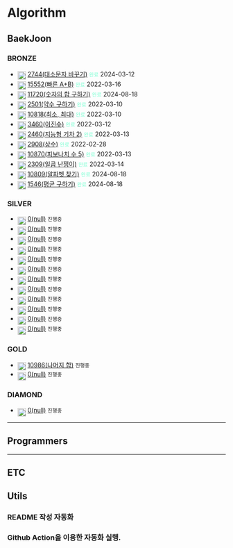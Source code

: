 # Algorithm
## BaekJoon
[//]: # ($BAEKJOON$START)

### BRONZE
- <img src="https://static.solved.ac/tier_small/1.svg" alt="BRONZE5"> <a href="https://www.acmicpc.net/problem/2744">2744(대소문자 바꾸기)</a> <code style="color: aquamarine">완료</code> 2024-03-12
- <img src="https://static.solved.ac/tier_small/2.svg" alt="BRONZE4"> <a href="https://www.acmicpc.net/problem/15552">15552(빠른 A+B)</a> <code style="color: aquamarine">완료</code> 2022-03-16
- <img src="https://static.solved.ac/tier_small/2.svg" alt="BRONZE4"> <a href="https://www.acmicpc.net/problem/11720">11720(숫자의 합 구하기)</a> <code style="color: aquamarine">완료</code> 2024-08-18
- <img src="https://static.solved.ac/tier_small/3.svg" alt="BRONZE3"> <a href="https://www.acmicpc.net/problem/2501">2501(약수 구하기)</a> <code style="color: aquamarine">완료</code> 2022-03-10
- <img src="https://static.solved.ac/tier_small/3.svg" alt="BRONZE3"> <a href="https://www.acmicpc.net/problem/10818">10818(최소, 최대)</a> <code style="color: aquamarine">완료</code> 2022-03-10
- <img src="https://static.solved.ac/tier_small/3.svg" alt="BRONZE3"> <a href="https://www.acmicpc.net/problem/3460">3460(이진수)</a> <code style="color: aquamarine">완료</code> 2022-03-12
- <img src="https://static.solved.ac/tier_small/3.svg" alt="BRONZE3"> <a href="https://www.acmicpc.net/problem/2460">2460(지능형 기차 2)</a> <code style="color: aquamarine">완료</code> 2022-03-13
- <img src="https://static.solved.ac/tier_small/4.svg" alt="BRONZE2"> <a href="https://www.acmicpc.net/problem/2908">2908(상수)</a> <code style="color: aquamarine">완료</code> 2022-02-28
- <img src="https://static.solved.ac/tier_small/4.svg" alt="BRONZE2"> <a href="https://www.acmicpc.net/problem/10870">10870(피보나치 수 5)</a> <code style="color: aquamarine">완료</code> 2022-03-13
- <img src="https://static.solved.ac/tier_small/4.svg" alt="BRONZE2"> <a href="https://www.acmicpc.net/problem/2309">2309(일곱 난쟁이)</a> <code style="color: aquamarine">완료</code> 2022-03-14
- <img src="https://static.solved.ac/tier_small/4.svg" alt="BRONZE2"> <a href="https://www.acmicpc.net/problem/10809">10809(알파벳 찾기)</a> <code style="color: aquamarine">완료</code> 2024-08-18
- <img src="https://static.solved.ac/tier_small/5.svg" alt="BRONZE1"> <a href="https://www.acmicpc.net/problem/1546">1546(평균 구하기)</a> <code style="color: aquamarine">완료</code> 2024-08-18

### SILVER
- <img src="https://static.solved.ac/tier_small/0.svg" alt="SILVER0"> <a href="#">0(null)</a> <code>진행중</code>
- <img src="https://static.solved.ac/tier_small/0.svg" alt="SILVER0"> <a href="#">0(null)</a> <code>진행중</code>
- <img src="https://static.solved.ac/tier_small/0.svg" alt="SILVER0"> <a href="#">0(null)</a> <code>진행중</code>
- <img src="https://static.solved.ac/tier_small/0.svg" alt="SILVER0"> <a href="#">0(null)</a> <code>진행중</code>
- <img src="https://static.solved.ac/tier_small/0.svg" alt="SILVER0"> <a href="#">0(null)</a> <code>진행중</code>
- <img src="https://static.solved.ac/tier_small/0.svg" alt="SILVER0"> <a href="#">0(null)</a> <code>진행중</code>
- <img src="https://static.solved.ac/tier_small/0.svg" alt="SILVER0"> <a href="#">0(null)</a> <code>진행중</code>
- <img src="https://static.solved.ac/tier_small/0.svg" alt="SILVER0"> <a href="#">0(null)</a> <code>진행중</code>
- <img src="https://static.solved.ac/tier_small/0.svg" alt="SILVER0"> <a href="#">0(null)</a> <code>진행중</code>
- <img src="https://static.solved.ac/tier_small/0.svg" alt="SILVER0"> <a href="#">0(null)</a> <code>진행중</code>
- <img src="https://static.solved.ac/tier_small/0.svg" alt="SILVER0"> <a href="#">0(null)</a> <code>진행중</code>
- <img src="https://static.solved.ac/tier_small/0.svg" alt="SILVER0"> <a href="#">0(null)</a> <code>진행중</code>

### GOLD
- <img src="https://static.solved.ac/tier_small/13.svg" alt="GOLD3"> <a href="https://www.acmicpc.net/problem/10986">10986(나머지 합)</a> <code>진행중</code>
- <img src="https://static.solved.ac/tier_small/0.svg" alt="GOLD0"> <a href="#">0(null)</a> <code>진행중</code>

### DIAMOND
- <img src="https://static.solved.ac/tier_small/0.svg" alt="DIAMOND0"> <a href="#">0(null)</a> <code>진행중</code>

[//]: # ($BAEKJOON$END)

---
## Programmers
[//]: # ($PROGRAMMERS$START)

[//]: # ($PROGRAMMERS$END)

---
## ETC
[//]: # ($ETC$START)

[//]: # ($ETC$END)

## Utils
### README 작성 자동화
### Github Action을 이용한 자동화 실행.

<style>
    img {
        width: 19px;
        height: 19px;
        margin-top: 4px;
        vertical-align: top;
    }
</style>

